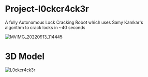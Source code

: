 # Project-l0ckcr4ck3r
A fully Autonomous Lock Cracking Robot which uses Samy Kamkar's algorithm to crack locks in ~40 seconds

![MVIMG_20220913_114445](https://user-images.githubusercontent.com/72902803/189985666-f4c0db4e-e7cb-4d15-8908-caf322dbd3b7.jpg)



# 3D Model
![L0ckcr4ck3r](https://user-images.githubusercontent.com/72902803/189988396-6efb5e2c-a33e-4650-aaaa-6274c8dd3277.png)
